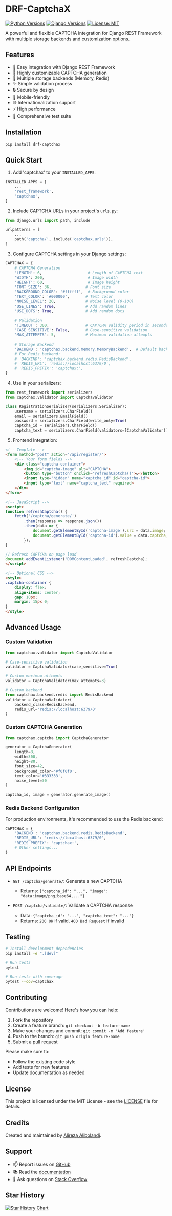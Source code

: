 # DRF-CaptchaX

[![Python Versions](https://img.shields.io/pypi/pyversions/drf-captchax.svg)](https://pypi.org/project/drf-captchax/)
[![Django Versions](https://img.shields.io/badge/django-3.2%2B-blue)](https://www.djangoproject.com/)
[![License: MIT](https://img.shields.io/badge/License-MIT-yellow.svg)](https://opensource.org/licenses/MIT)

A powerful and flexible CAPTCHA integration for Django REST Framework with multiple storage backends and customization options.

## Features

- 🚀 Easy integration with Django REST Framework
- 🎨 Highly customizable CAPTCHA generation
- 💾 Multiple storage backends (Memory, Redis)
- ✨ Simple validation process
- 🔒 Secure by design
- 📱 Mobile-friendly
- 🌐 Internationalization support
- ⚡ High performance
- 🧪 Comprehensive test suite

## Installation

```bash
pip install drf-captchax
```

## Quick Start

1. Add 'captchax' to your `INSTALLED_APPS`:

```python
INSTALLED_APPS = [
    ...
    'rest_framework',
    'captchax',
]
```

2. Include CAPTCHA URLs in your project's `urls.py`:

```python
from django.urls import path, include

urlpatterns = [
    ...
    path('captcha/', include('captchax.urls')),
]
```

3. Configure CAPTCHA settings in your Django settings:

```python
CAPTCHAX = {
    # CAPTCHA Generation
    'LENGTH': 6,                    # Length of CAPTCHA text
    'WIDTH': 200,                   # Image width
    'HEIGHT': 60,                   # Image height
    'FONT_SIZE': 36,               # Font size
    'BACKGROUND_COLOR': '#ffffff',  # Background color
    'TEXT_COLOR': '#000000',       # Text color
    'NOISE_LEVEL': 20,             # Noise level (0-100)
    'USE_LINES': True,             # Add random lines
    'USE_DOTS': True,              # Add random dots
    
    # Validation
    'TIMEOUT': 300,                # CAPTCHA validity period in seconds
    'CASE_SENSITIVE': False,       # Case-sensitive validation
    'MAX_ATTEMPTS': 5,             # Maximum validation attempts
    
    # Storage Backend
    'BACKEND': 'captchax.backend.memory.MemoryBackend',  # Default backend
    # For Redis backend:
    # 'BACKEND': 'captchax.backend.redis.RedisBackend',
    # 'REDIS_URL': 'redis://localhost:6379/0',
    # 'REDIS_PREFIX': 'captchax:',
}
```

4. Use in your serializers:

```python
from rest_framework import serializers
from captchax.validator import CaptchaValidator

class RegistrationSerializer(serializers.Serializer):
    username = serializers.CharField()
    email = serializers.EmailField()
    password = serializers.CharField(write_only=True)
    captcha_id = serializers.CharField()
    captcha_text = serializers.CharField(validators=[CaptchaValidator()])
```

5. Frontend Integration:

```html
<!-- Template -->
<form method="post" action="/api/register/">
    <!-- Your form fields -->
    <div class="captcha-container">
        <img id="captcha-image" alt="CAPTCHA">
        <button type="button" onclick="refreshCaptcha()">↻</button>
        <input type="hidden" name="captcha_id" id="captcha-id">
        <input type="text" name="captcha_text" required>
    </div>
</form>

<!-- JavaScript -->
<script>
function refreshCaptcha() {
    fetch('/captcha/generate/')
        .then(response => response.json())
        .then(data => {
            document.getElementById('captcha-image').src = data.image;
            document.getElementById('captcha-id').value = data.captcha_id;
        });
}

// Refresh CAPTCHA on page load
document.addEventListener('DOMContentLoaded', refreshCaptcha);
</script>

<!-- Optional CSS -->
<style>
.captcha-container {
    display: flex;
    align-items: center;
    gap: 10px;
    margin: 15px 0;
}
</style>
```

## Advanced Usage

### Custom Validation

```python
from captchax.validator import CaptchaValidator

# Case-sensitive validation
validator = CaptchaValidator(case_sensitive=True)

# Custom maximum attempts
validator = CaptchaValidator(max_attempts=3)

# Custom backend
from captchax.backend.redis import RedisBackend
validator = CaptchaValidator(
    backend_class=RedisBackend,
    redis_url='redis://localhost:6379/0'
)
```

### Custom CAPTCHA Generation

```python
from captchax.captcha import CaptchaGenerator

generator = CaptchaGenerator(
    length=8,
    width=300,
    height=80,
    font_size=42,
    background_color='#f0f0f0',
    text_color='#333333',
    noise_level=30
)

captcha_id, image = generator.generate_image()
```

### Redis Backend Configuration

For production environments, it's recommended to use the Redis backend:

```python
CAPTCHAX = {
    'BACKEND': 'captchax.backend.redis.RedisBackend',
    'REDIS_URL': 'redis://localhost:6379/0',
    'REDIS_PREFIX': 'captchax:',
    # Other settings...
}
```

## API Endpoints

- `GET /captcha/generate/`: Generate a new CAPTCHA
  - Returns: `{"captcha_id": "...", "image": "data:image/png;base64,..."}`

- `POST /captcha/validate/`: Validate a CAPTCHA response
  - Data: `{"captcha_id": "...", "captcha_text": "..."}`
  - Returns: `200 OK` if valid, `400 Bad Request` if invalid

## Testing

```bash
# Install development dependencies
pip install -e ".[dev]"

# Run tests
pytest

# Run tests with coverage
pytest --cov=captchax
```

## Contributing

Contributions are welcome! Here's how you can help:

1. Fork the repository
2. Create a feature branch: `git checkout -b feature-name`
3. Make your changes and commit: `git commit -m 'Add feature'`
4. Push to the branch: `git push origin feature-name`
5. Submit a pull request

Please make sure to:
- Follow the existing code style
- Add tests for new features
- Update documentation as needed

## License

This project is licensed under the MIT License - see the [LICENSE](LICENSE) file for details.

## Credits

Created and maintained by [Alireza Alibolandi](https://github.com/AlirezaAlibolandi).

## Support

- 📫 Report issues on [GitHub](https://github.com/AlirezaAlibolandi/drf-captchax/issues)
- 📚 Read the [documentation](https://drf-captchax.readthedocs.io/)
- 💬 Ask questions on [Stack Overflow](https://stackoverflow.com/questions/tagged/drf-captchax)

## Star History

[![Star History Chart](https://api.star-history.com/svg?repos=AlirezaAlibolandi/drf-captchax&type=Date)](https://star-history.com/#AlirezaAlibolandi/drf-captchax&Date)
